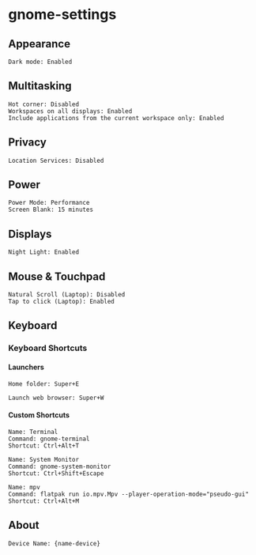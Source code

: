 # gnome-settings

## Appearance

```text
Dark mode: Enabled
```

## Multitasking

```text
Hot corner: Disabled
Workspaces on all displays: Enabled
Include applications from the current workspace only: Enabled
```

## Privacy

```text
Location Services: Disabled
```

## Power

```text
Power Mode: Performance
Screen Blank: 15 minutes
```

## Displays

```text
Night Light: Enabled
```

## Mouse & Touchpad

```text
Natural Scroll (Laptop): Disabled
Tap to click (Laptop): Enabled
```

## Keyboard

### Keyboard Shortcuts

#### Launchers

```text
Home folder: Super+E
```

```text
Launch web browser: Super+W
```

#### Custom Shortcuts

```text
Name: Terminal
Command: gnome-terminal
Shortcut: Ctrl+Alt+T
```

```text
Name: System Monitor
Command: gnome-system-monitor
Shortcut: Ctrl+Shift+Escape
```

```text
Name: mpv
Command: flatpak run io.mpv.Mpv --player-operation-mode="pseudo-gui"
Shortcut: Ctrl+Alt+M
```

## About

```text
Device Name: {name-device}
```
